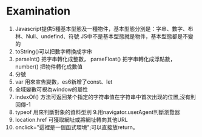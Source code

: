 # Examination

1. Javascript提供5種基本型態及一種物件，基本型態分別是：字串、數字、布林、Null、undefind、符號
JS中不是基本型態就是物件，基本型態都是不變的
2. toString()可以把數字轉換成字串
3. parseInt() 把字串轉化成整數，
parseFloat() 把字串轉化成浮點數，
number() 把物件轉化成數值
4. 分號
5. var 用來宣告變數，es6新增了const、let
6. 全域變數可視為window的屬性
7. indexOf() 方法可返回某个指定的字符串值在字符串中首次出现的位置,沒有則回傳-1
8. typeof 用來判斷對象的資料型別
9.用navigator.userAgent判斷瀏覽器
10. location.href 可獲取網址或將網址轉向其他URL
11. onclick="這裡是一個函式環境";可以直接放return。
